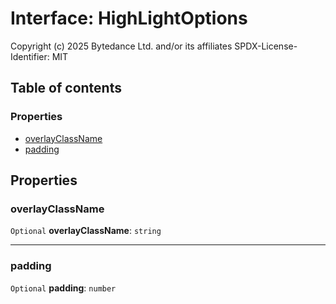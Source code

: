 # Interface: HighLightOptions

Copyright (c) 2025 Bytedance Ltd. and/or its affiliates
SPDX-License-Identifier: MIT

## Table of contents

### Properties

* [overlayClassName](/en/auto-docs/free-layout-editor/interfaces/HighLightOptions.md#overlayclassname)
* [padding](/en/auto-docs/free-layout-editor/interfaces/HighLightOptions.md#padding)

## Properties

### overlayClassName

`Optional` **overlayClassName**: `string`

***

### padding

`Optional` **padding**: `number`
